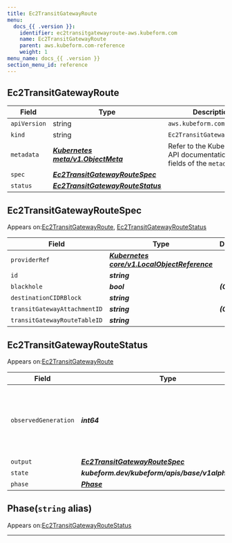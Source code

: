 ```yaml
---
title: Ec2TransitGatewayRoute
menu:
  docs_{{ .version }}:
    identifier: ec2transitgatewayroute-aws.kubeform.com
    name: Ec2TransitGatewayRoute
    parent: aws.kubeform.com-reference
    weight: 1
menu_name: docs_{{ .version }}
section_menu_id: reference
---
```


## Ec2TransitGatewayRoute
| Field | Type | Description |
| ------ | ----- | ----------- |
| `apiVersion` | string | `aws.kubeform.com/v1alpha1` |
|    `kind` | string | `Ec2TransitGatewayRoute` |
| `metadata` | ***[Kubernetes meta/v1.ObjectMeta](https://v1-18.docs.kubernetes.io/docs/reference/generated/kubernetes-api/v1.18/#objectmeta-v1-meta)***|Refer to the Kubernetes API documentation for the fields of the `metadata` field.|
| `spec` | ***[Ec2TransitGatewayRouteSpec](#ec2transitgatewayroutespec)***||
| `status` | ***[Ec2TransitGatewayRouteStatus](#ec2transitgatewayroutestatus)***||
## Ec2TransitGatewayRouteSpec

Appears on:[Ec2TransitGatewayRoute](#ec2transitgatewayroute), [Ec2TransitGatewayRouteStatus](#ec2transitgatewayroutestatus)

| Field | Type | Description |
| ------ | ----- | ----------- |
| `providerRef` | ***[Kubernetes core/v1.LocalObjectReference](https://v1-18.docs.kubernetes.io/docs/reference/generated/kubernetes-api/v1.18/#localobjectreference-v1-core)***||
| `id` | ***string***||
| `blackhole` | ***bool***| ***(Optional)*** |
| `destinationCIDRBlock` | ***string***||
| `transitGatewayAttachmentID` | ***string***| ***(Optional)*** |
| `transitGatewayRouteTableID` | ***string***||
## Ec2TransitGatewayRouteStatus

Appears on:[Ec2TransitGatewayRoute](#ec2transitgatewayroute)

| Field | Type | Description |
| ------ | ----- | ----------- |
| `observedGeneration` | ***int64***| ***(Optional)*** Resource generation, which is updated on mutation by the API Server.|
| `output` | ***[Ec2TransitGatewayRouteSpec](#ec2transitgatewayroutespec)***| ***(Optional)*** |
| `state` | ***kubeform.dev/kubeform/apis/base/v1alpha1.State***| ***(Optional)*** |
| `phase` | ***[Phase](#phase)***| ***(Optional)*** |
## Phase(`string` alias)

Appears on:[Ec2TransitGatewayRouteStatus](#ec2transitgatewayroutestatus)

---
